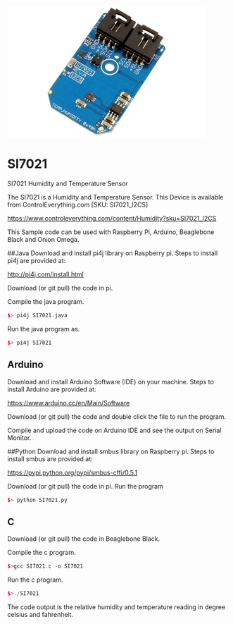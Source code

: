 [![SI7021](SI7021_I2CS_A.png)](https://www.controleverything.com/content/Humidity?sku=SI7021_I2CS)
# SI7021
SI7021 Humidity and Temperature Sensor

The SI7021 is a Humidity and Temperature Sensor.
This Device is available from ControlEverything.com [SKU: SI7021_I2CS]

https://www.controleverything.com/content/Humidity?sku=SI7021_I2CS

This Sample code can be used with Raspberry Pi, Arduino, Beaglebone Black and Onion Omega.

##Java 
Download and install pi4j library on Raspberry pi. Steps to install pi4j are provided at:

http://pi4j.com/install.html

Download (or git pull) the code in pi.

Compile the java program.
```cpp
$> pi4j SI7021.java
```

Run the java program as.
```cpp
$> pi4j SI7021
```

## Arduino
Download and install Arduino Software (IDE) on your machine. Steps to install Arduino are provided at:

https://www.arduino.cc/en/Main/Software

Download (or git pull) the code and double click the file to run the program.

Compile and upload the code on Arduino IDE and see the output on Serial Monitor.

##Python 
Download and install smbus library on Raspberry pi. Steps to install smbus are provided at:

https://pypi.python.org/pypi/smbus-cffi/0.5.1

Download (or git pull) the code in pi. Run the program

```cpp
$> python SI7021.py
```

## C

Download (or git pull) the code in Beaglebone Black.

Compile the c program.
```cpp
$>gcc SI7021.c -o SI7021
```
Run the c program.
```cpp
$>./SI7021
```

The code output is the relative humidity and temperature reading in degree celsius and fahrenheit.
